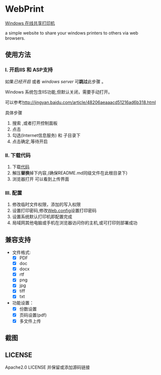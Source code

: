 # WebPrint

[Windows 在线共享打印机](https://github.com/NewFuture/WebPrint)

a simple website to share your windows printers to others via web browsers.


## 使用方法

### I. 开启IIS 和 ASP支持

如果*已经开启* 或者 *windows server* 可**跳过**此步骤 。

Windows 系统包含IIS功能,但默认关闭，需要手动打开。

可以参考<http://jingyan.baidu.com/article/48206aeaaacd51216ad6b318.html>

具体步骤  
>
  1. 搜索 ,或者打开控制面板
  2. 点击  
  3. 勾选(Internet信息服务) 和 子目录下 
  4. 点击确定,等待开启
>

### II. 下载代码

 1. 下载[代码](https://github.com/NewFuture/WebPrint/archive/master.zip) 
 2. 解压**替换**掉下内容,(确保README.md同级文件在此根目录下)
 3. 浏览器打开  可以看到上传界面

### III. 配置

1. 修改临时文件权限，添加的写入权限
2. 设置打印密码,修改[Web.config](https://github.com/NewFuture/WebPrint/blob/master/Web.config#L5)设置打印密码
3. 设置系统默认打印机即配置完成
4. 局域网其他电脑或手机在浏览器访问你的主机,或可打印则部署成功

## 兼容支持

* 文件格式:
  * [x] PDF
  * [x] doc
  * [x] docx
  * [x] rtf
  * [x] png
  * [x] jpg
  * [x] tiff
  * [x] txt
* 功能设置：
  * [x] 份数设置
  * [x] 页码设置(pdf)
  * [x] 多文件上传

## 截图


## LICENSE

Apache2.0 LICENSE 并保留或添加源码链接


